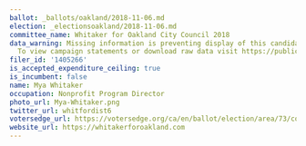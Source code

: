 ```yaml
---
ballot: _ballots/oakland/2018-11-06.md
election: _electionsoakland/2018-11-06.md
committee_name: Whitaker for Oakland City Council 2018
data_warning: Missing information is preventing display of this candidate's data.
  To view campaign statements or download raw data visit https://public.netfile.com/pub2/Default.aspx?aid=COAK
filer_id: '1405266'
is_accepted_expenditure_ceiling: true
is_incumbent: false
name: Mya Whitaker
occupation: Nonprofit Program Director
photo_url: Mya-Whitaker.png
twitter_url: whitfordist6
votersedge_url: https://votersedge.org/ca/en/ballot/election/area/73/contests/contest/17341/candidate/139767?&county=alameda%20county&election_authority_id=1
website_url: https://whitakerforoakland.com
---
```

